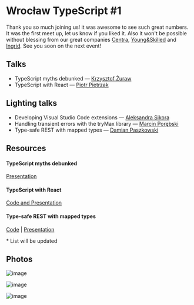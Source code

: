 # Wrocław TypeScript #1

Thank you so much joining us! it was awesome to see such great numbers. It was the first meet up, let us know if you liked it. Also it won't be possible without blessing from our great companies [Centra](https://www.centra.com/), [Young&Skilled](https://www.youngskilled.com/#start) and [Ingrid](https://www.ingrid.com/). See you soon on the next event!

## Talks

- TypeScript myths debunked — [Krzysztof Żuraw](https://github.com/krzysztofzuraw)
- TypeScript with React — [Piotr Pietrzak](https://github.com/hasparus)

## Lighting talks

- Developing Visual Studio Code extensions — [Aleksandra Sikora](https://github.com/blackdahila)
- Handling transient errors with the tryMax library — [Marcin Porębski](https://github.com/marcinporebski)
- Type-safe REST with mapped types — [Damian Paszkowski](https://github.com/paszkowskiDamian)

## Resources

#### TypeScript myths debunked

[Presentation](https://speakerdeck.com/krzysztofzuraw/typescript-myths-debunked)

#### TypeScript with React

[Code and Presentation](https://codesandbox.io/s/github/hasparus/react-typescript-talk/)

#### Type-safe REST with mapped types

[Code](https://github.com/paszkowskiDamian/ts-api/tree/master) | [Presentation](https://github.com/paszkowskiDamian/mapped-types-presentation)

\* List will be updated

## Photos

![image](https://user-images.githubusercontent.com/15217169/52047763-026cc080-254a-11e9-9364-52dfe15fcaf2.png)

![image](https://user-images.githubusercontent.com/15217169/52047808-1ca69e80-254a-11e9-94ea-68a866df46b3.png)

![image](https://user-images.githubusercontent.com/15217169/52047849-3647e600-254a-11e9-9b52-1426985245c2.png)

